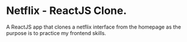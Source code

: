 # Netflix - ReactJS Clone.
A ReactJS app that clones a netflix interface from the homepage as the purpose is to practice my frontend skills.

